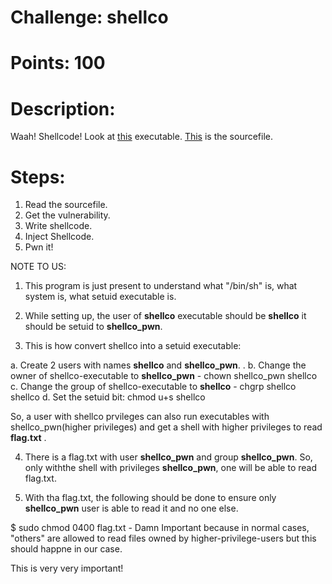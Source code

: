 # Challenge: shellco

# Points: 100

# Description: 

Waah! Shellcode!
Look at [this](./shellco) executable. 
[This](./shellco.c) is the sourcefile. 

# Steps: 

1. Read the sourcefile. 
2. Get the vulnerability. 
3. Write shellcode. 
4. Inject Shellcode. 
5. Pwn it!

NOTE TO US:

1. This program is just present to understand what "/bin/sh" is, what system is, what setuid executable is.

2. While setting up, the user of **shellco** executable should be **shellco** it should be setuid to **shellco_pwn**.

3. This is how convert shellco into a setuid executable:

a. Create 2 users with names **shellco** and **shellco_pwn**. .
b. Change the owner of shellco-executable to **shellco_pwn** - chown shellco_pwn shellco
c. Change the group of shellco-executable to **shellco** - chgrp shellco shellco
d. Set the setuid bit: chmod u+s shellco

So, a user with shellco prvileges can also run executables with shellco_pwn(higher privileges) and get a shell with higher privileges to read **flag.txt** .

4. There is a flag.txt with user **shellco_pwn** and group **shellco_pwn**. So, only withthe shell with privileges **shellco_pwn**, one will be able to read flag.txt.

5. With tha flag.txt, the following should be done to ensure only **shellco_pwn** user is able to read it and no one else.

$ sudo chmod 0400 flag.txt  - Damn Important because in normal cases, "others" are allowed to read files owned by higher-privilege-users but this should happne in our case.

This is very very important!
